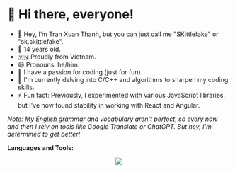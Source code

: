 # 👋 Hi there, everyone!
- 👋 Hey, I’m Tran Xuan Thanh, but you can just call me "SKittlefake" or "sk.skittlefake".
- 🎂 14 years old.
- 🇻🇳 Proudly from Vietnam.
- 😃 Pronouns: he/him.
- 👀 I have a passion for coding (just for fun).
- 🌱 I'm currently delving into C/C++ and algorithms to sharpen my coding skills.
- ⚡ Fun fact: Previously, I experimented with various JavaScript libraries, but I've now found stability in working with React and Angular.

*Note: My English grammar and vocabulary aren't perfect, so every now and then I rely on tools like Google Translate or ChatGPT. But hey, I'm determined to get better!*

**Languages and Tools:**
<p align="center">
  <a href="https://skillicons.dev">
    <img src="https://skillicons.dev/icons?i=html,css,js,ts,c,cpp,python,sass,tailwindcss,nodejs,vite,vercel,react,nextjs,angular,git,github,vscode,visualstudio,vim,neovim,windows" />
  </a>
</p>
